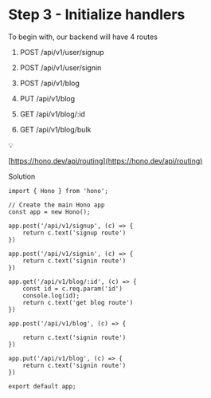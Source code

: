 Step 3 - Initialize handlers
============================

To begin with, our backend will have 4 routes

1.  POST /api/v1/user/signup

2.  POST /api/v1/user/signin

3.  POST /api/v1/blog

4.  PUT /api/v1/blog

5.  GET /api/v1/blog/:id

6.  GET /api/v1/blog/bulk

💡

[https://hono.dev/api/routing](https://hono.dev/api/routing)

Solution

    import { Hono } from 'hono';
    
    // Create the main Hono app
    const app = new Hono();
    
    app.post('/api/v1/signup', (c) => {
    	return c.text('signup route')
    })
    
    app.post('/api/v1/signin', (c) => {
    	return c.text('signin route')
    })
    
    app.get('/api/v1/blog/:id', (c) => {
    	const id = c.req.param('id')
    	console.log(id);
    	return c.text('get blog route')
    })
    
    app.post('/api/v1/blog', (c) => {
    
    	return c.text('signin route')
    })
    
    app.put('/api/v1/blog', (c) => {
    	return c.text('signin route')
    })
    
    export default app;